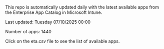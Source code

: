 This repo is automatically updated daily with the latest available apps from the Enterprise App Catalog in Microsoft Intune.

Last updated: Tuesday 07/10/2025 00:00

Number of apps: 1440

Click on the eta.csv file to see the list of available apps.
